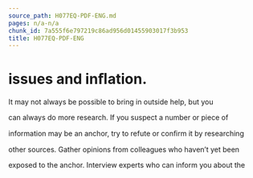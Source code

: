 ```yaml
---
source_path: H077EQ-PDF-ENG.md
pages: n/a-n/a
chunk_id: 7a555f6e797219c86ad956d01455903017f3b953
title: H077EQ-PDF-ENG
---
```

# issues and inﬂation.

It may not always be possible to bring in outside help, but you

can always do more research. If you suspect a number or piece of

information may be an anchor, try to refute or conﬁrm it by researching

other sources. Gather opinions from colleagues who haven’t yet been

exposed to the anchor. Interview experts who can inform you about the
